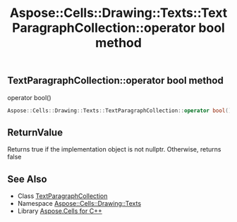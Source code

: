 ﻿---
title: Aspose::Cells::Drawing::Texts::TextParagraphCollection::operator bool method
linktitle: operator bool
second_title: Aspose.Cells for C++ API Reference
description: 'Aspose::Cells::Drawing::Texts::TextParagraphCollection::operator bool method. operator bool() in C++.'
type: docs
weight: 400
url: /cpp/aspose.cells.drawing.texts/textparagraphcollection/operator_bool/
---
## TextParagraphCollection::operator bool method


operator bool()

```cpp
Aspose::Cells::Drawing::Texts::TextParagraphCollection::operator bool() const
```


## ReturnValue

Returns true if the implementation object is not nullptr. Otherwise, returns false

## See Also

* Class [TextParagraphCollection](../)
* Namespace [Aspose::Cells::Drawing::Texts](../../)
* Library [Aspose.Cells for C++](../../../)
